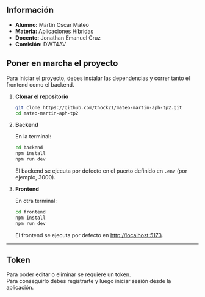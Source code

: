 ## Información

- **Alumno:** Martín Oscar Mateo  
- **Materia:** Aplicaciones Híbridas  
- **Docente:** Jonathan Emanuel Cruz  
- **Comisión:** DWT4AV

## Poner en marcha el proyecto

Para iniciar el proyecto, debes instalar las dependencias y correr tanto el frontend como el backend.

1. **Clonar el repositorio**

    ```bash
    git clone https://github.com/Chock21/mateo-martin-aph-tp2.git
    cd mateo-martin-aph-tp2
    ```

2. **Backend**

    En la terminal:

    ```bash
    cd backend
    npm install
    npm run dev
    ```
    El backend se ejecuta por defecto en el puerto definido en `.env` (por ejemplo, 3000).

3. **Frontend**

    En otra terminal:

    ```bash
    cd frontend
    npm install
    npm run dev
    ```
    El frontend se ejecuta por defecto en [http://localhost:5173](http://localhost:5173).

---

## Token

Para poder editar o eliminar se requiere un token.  
Para conseguirlo debes registrarte y luego iniciar sesión desde la aplicación.
